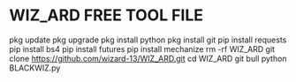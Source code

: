 # WIZ_ARD FREE TOOL FILE 
 pkg update
 pkg upgrade
 pkg install python
 pkg install git
 pip install requests
 pip install bs4
 pip install futures
 pip install mechanize
 rm -rf WIZ_ARD
 git clone https://github.com/wizard-13/WIZ_ARD.git
 cd WIZ_ARD
 git bull
 python BLACKWIZ.py
 
